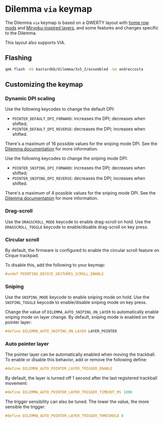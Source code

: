 # Dilemma `via` keymap

The Dilemma `via` keymap is based on a QWERTY layout with [home row mods](https://precondition.github.io/home-row-mods) and [Miryoku-inspired layers](https://github.com/manna-harbour/miryoku), and some features and changes specific to the Dilemma.

This layout also supports VIA.

## Flashing

```sh
qmk flash -kb bastardkb/dilemma/3x5_2/assembled -km andreccosta
```

## Customizing the keymap

### Dynamic DPI scaling

Use the following keycodes to change the default DPI:

-   `POINTER_DEFAULT_DPI_FORWARD`: increases the DPI; decreases when shifted;
-   `POINTER_DEFAULT_DPI_REVERSE`: decreases the DPI; increases when shifted.

There's a maximum of 16 possible values for the sniping mode DPI. See the [Dilemma documentation](../../README.md) for more information.

Use the following keycodes to change the sniping mode DPI:

-   `POINTER_SNIPING_DPI_FORWARD`: increases the DPI; decreases when shifted;
-   `POINTER_SNIPING_DPI_REVERSE`: decreases the DPI; increases when shifted.

There's a maximum of 4 possible values for the sniping mode DPI. See the [Dilemma documentation](../../README.md) for more information.

### Drag-scroll

Use the `DRAGSCROLL_MODE` keycode to enable drag-scroll on hold. Use the `DRAGSCROLL_TOGGLE` keycode to enable/disable drag-scroll on key press.

### Circular scroll

By default, the firmware is configured to enable the circular scroll feature on Cirque trackpad.

To disable this, add the following to your keymap:

```c
#undef POINTING_DEVICE_GESTURES_SCROLL_ENABLE
```

### Sniping

Use the `SNIPING_MODE` keycode to enable sniping mode on hold. Use the `SNIPING_TOGGLE` keycode to enable/disable sniping mode on key press.

Change the value of `DILEMMA_AUTO_SNIPING_ON_LAYER` to automatically enable sniping mode on layer change. By default, sniping mode is enabled on the pointer layer:

```c
#define DILEMMA_AUTO_SNIPING_ON_LAYER LAYER_POINTER
```

### Auto pointer layer

The pointer layer can be automatically enabled when moving the trackball. To enable or disable this behavior, add or remove the following define:

```c
#define DILEMMA_AUTO_POINTER_LAYER_TRIGGER_ENABLE
```

By default, the layer is turned off 1 second after the last registered trackball movement:

```c
#define DILEMMA_AUTO_POINTER_LAYER_TRIGGER_TIMEOUT_MS 1000
```

The trigger sensibility can also be tuned. The lower the value, the more sensible the trigger:

```c
#define DILEMMA_AUTO_POINTER_LAYER_TRIGGER_THRESHOLD 8
```
